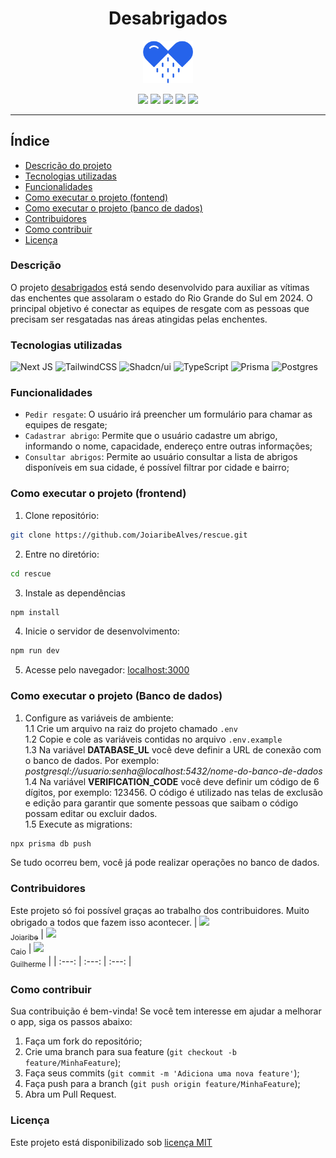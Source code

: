 <div align="center">

# Desabrigados
<img src="./.github/images/logo-blue.png" width="80px" /><br />
</div>

<div align="center">
	<img src="https://img.shields.io/badge/Status-Em%20desenvolvimento-blue" />
	<img src="https://img.shields.io/badge/Licença-MIT-green" />
	<img src="https://img.shields.io/badge/PRs-Bem%20vidas-red" />
	<img src="https://img.shields.io/github/forks/JoiaribeAlves/rescue" />
	<img src="https://img.shields.io/github/stars/JoiaribeAlves/rescue" />
</div>

---
## Índice
- [Descrição do projeto](#descricao)<br />
- [Tecnologias utilizadas](#tecnologias)<br />
- [Funcionalidades](#funcionalidades)<br />
- [Como executar o projeto (fontend)](#como-executar-frontend)<br />
- [Como executar o projeto (banco de dados)](#como-executar-banco-de-dados)<br />
- [Contribuidores](#contribuidores)<br />
- [Como contribuir](#como-contribuir)<br />
- [Licença](#licenca)<br />

<div id="descricao">

### Descrição
O projeto <a href="https://desabrigados.com.br">desabrigados</a> está sendo  desenvolvido para auxiliar as vítimas das enchentes que assolaram o estado do Rio Grande do Sul em 2024. O principal objetivo é conectar as equipes de resgate com as pessoas que precisam ser resgatadas nas áreas atingidas pelas enchentes.
</div>

<div id="tecnologias">

### Tecnologias utilizadas
![Next JS](https://img.shields.io/badge/Next-black?style=for-the-badge&logo=next.js&logoColor=white)
![TailwindCSS](https://img.shields.io/badge/tailwindcss-%2338B2AC.svg?style=for-the-badge&logo=tailwind-css&logoColor=white)
![Shadcn/ui](https://img.shields.io/badge/Shadcn/ui-black.svg?style=for-the-badge&logo=shadcn/ui&logoColor=white)
![TypeScript](https://img.shields.io/badge/typescript-%23007ACC.svg?style=for-the-badge&logo=typescript&logoColor=white)
![Prisma](https://img.shields.io/badge/Prisma-3982CE?style=for-the-badge&logo=Prisma&logoColor=white)
![Postgres](https://img.shields.io/badge/postgres-%23316192.svg?style=for-the-badge&logo=postgresql&logoColor=white)
</div>

<div id="funcionalidades">

### Funcionalidades
- `Pedir resgate`: O usuário irá preencher um formulário para chamar as equipes de resgate;
- `Cadastrar abrigo`: Permite que o usuário cadastre um abrigo, informando o nome, capacidade, endereço entre outras informações;
- `Consultar abrigos`: Permite ao usuário consultar a lista de abrigos disponíveis em sua cidade, é possível filtrar por cidade e bairro;
</div>

<div id="como-executar-frontend">

### Como executar o projeto (frontend)
1. Clone repositório:
```bash
git clone https://github.com/JoiaribeAlves/rescue.git
```
2. Entre no diretório:
```bash
cd rescue
```
3. Instale as dependências
```bash
npm install
```
4. Inicie o servidor de desenvolvimento:
```bash
npm run dev
```
5. Acesse pelo navegador: [localhost:3000](http://localhost:3000)
</div>

<div id="como-executar-banco-de-dados">

### Como executar o projeto (Banco de dados)
1. Configure as variáveis de ambiente:<br />
1.1 Crie um arquivo na raiz do projeto chamado `.env`<br />
1.2 Copie e cole as variáveis contidas no arquivo `.env.example`<br />
1.3 Na variável **DATABASE_UL** você deve definir a URL de conexão com o banco de dados. Por exemplo: *postgresql://usuario:senha@localhost:5432/nome-do-banco-de-dados*<br />
1.4 Na variável **VERIFICATION_CODE** você deve definir um código de 6 dígitos, por exemplo: 123456. O código é utilizado nas telas de exclusão e edição para garantir que somente pessoas que saibam o código possam editar ou excluir dados.<br />
1.5 Execute as migrations:
```bash
npx prisma db push
```
Se tudo ocorreu bem, você já pode realizar operações no banco de dados.
</div>

<div id="contribuidores">

### Contribuidores
Este projeto só foi possível graças ao trabalho dos contribuidores. Muito obrigado a todos que fazem isso acontecer.
| [<img loading="lazy" src="https://avatars.githubusercontent.com/u/102931920?v=4" width=80><br><sub>Joiaribe</sub>](https://github.com/JoiaribeAlves) | [<img loading="lazy" src="https://avatars.githubusercontent.com/u/115363966?v=4" width=80><br><sub>Caio</sub>](https://github.com/CaioMMendes) | [<img loading="lazy" src="https://avatars.githubusercontent.com/u/8629694?v=4" width=80><br><sub>Guilherme</sub>](https://github.com/gbflores) |
| :---: | :---: | :---: |
</div>

<div id="como-contribuir">

### Como contribuir
Sua contribuição é bem-vinda! Se você tem interesse em ajudar a melhorar o app, siga os passos abaixo:
1. Faça um fork do repositório;
2. Crie uma branch para sua feature (`git checkout -b feature/MinhaFeature`);
3. Faça seus commits (`git commit -m 'Adiciona uma nova feature'`);
4. Faça push para a branch (`git push origin feature/MinhaFeature`);
5. Abra um Pull Request.
</div>

<div id="licenca">

### Licença
Este projeto está disponibilizado sob [licença MIT](https://github.com/JoiaribeAlves/rescue/blob/main/License)
</div>
